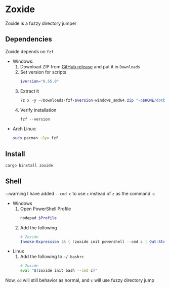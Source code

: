 # Zoxide
Zoxide is a fuzzy directory jumper

## Dependencies
Zoxide depends on `fzf`

- Windows:
    1. Download ZIP from [GitHub release](https://github.com/junegunn/fzf/releases) and put it in `Downloads`
    2. Set version for scripts
        ```powershell
        $version="0.55.0"
        ```
    3. Extract it
        ```powershell
        7z x -y ~/Downloads/fzf-$version-windows_amd64.zip "-o$HOME/dotbin/extra/bin"
    4. Verify installation
        ```powershell
        fzf --version
        ```
- Arch Linux:
    ```bash
    sudo pacman -Syu fzf
    ```

## Install
```bash
cargo binstall zoxide
```

## Shell
:::warning
I have added `--cmd c` to use `c` instead of `z` as the command
:::
- Windows
    1. Open PowerShell Profile
        ```powershell
        nodepad $Profile
        ```
    2. Add the following
        ```powershell
        # Zoxide
        Invoke-Expression (& { (zoxide init powershell --cmd c | Out-String) })
        ```
- Linux
    1. Add the following to `~/.bashrc`
        ```bash
        # Zoxide 
        eval "$(zoxide init bash --cmd c)"
        ```

Now, `cd` will still behavior as normal, and `c` will use fuzzy directory jump
